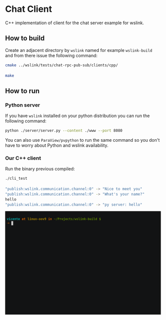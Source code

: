 # Chat Client

C++ implementation of client for the chat server example for wslink.

## How to build

Create an adjacent directory by `wslink` named for example `wslink-build` and 
from there issue the following command:

```sh
cmake ../wslink/tests/chat-rpc-pub-sub/clients/cpp/

make 
```

## How to run

### Python server

If you have `wslink` installed on your python distribution you can run
the following command:

```sh
python ./server/server.py --content ./www --port 8080
```

You can also use `ParaView/pvpython` to run the same command so you don't have
to worry about Python and wslink availability.

### Our C++ client

Run the binary previous compiled:

```sh
./cli_test 

"publish:wslink.communication.channel:0" -> "Nice to meet you"
"publish:wslink.communication.channel:0" -> "What's your name?"
hello
"publish:wslink.communication.channel:0" -> "py server: hello"     

```
![demo](demo.gif)
